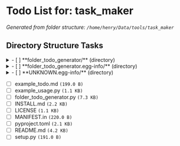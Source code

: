 # Todo List for: task_maker

*Generated from folder structure: `/home/henry/Data/tools/task_maker`*

## Directory Structure Tasks

<details>
<summary>- [ ] **folder_todo_generator/** (directory)</summary>

  - [ ] __init__.py `(338.0 B)`
  - [ ] cli.py `(2.8 KB)`
  - [ ] generator.py `(5.7 KB)`
</details>

<details>
<summary>- [ ] **folder_todo_generator.egg-info/** (directory)</summary>

  - [ ] dependency_links.txt `(1.0 B)`
  - [ ] entry_points.txt `(104.0 B)`
  - [ ] PKG-INFO `(5.8 KB)`
  - [ ] requires.txt `(37.0 B)`
  - [ ] SOURCES.txt `(423.0 B)`
  - [ ] top_level.txt `(22.0 B)`
</details>

<details>
<summary>- [ ] **UNKNOWN.egg-info/** (directory)</summary>

  - [ ] dependency_links.txt `(1.0 B)`
  - [ ] PKG-INFO `(154.0 B)`
  - [ ] SOURCES.txt `(275.0 B)`
  - [ ] top_level.txt `(1.0 B)`
</details>

- [ ] example_todo.md `(199.0 B)`
- [ ] example_usage.py `(1.1 KB)`
- [ ] folder_todo_generator.py `(7.3 KB)`
- [ ] INSTALL.md `(2.2 KB)`
- [ ] LICENSE `(1.1 KB)`
- [ ] MANIFEST.in `(220.0 B)`
- [ ] pyproject.toml `(2.1 KB)`
- [ ] README.md `(4.2 KB)`
- [ ] setup.py `(191.0 B)`